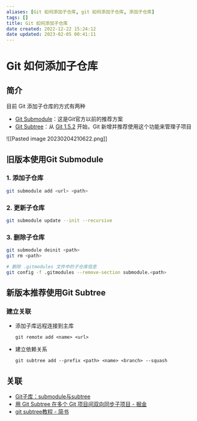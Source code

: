 ```yaml
---
aliases: [Git 如何添加子仓库, git 如何添加子仓库, 添加子仓库]
tags: []
title: Git 如何添加子仓库
date created: 2022-12-22 15:24:12
date updated: 2023-02-05 00:41:11
---
```


# Git 如何添加子仓库

## 简介

目前 Git 添加子仓库的方式有两种

- [Git Submodule](https://link.juejin.cn?target=http%3A%2F%2Fgit-scm.com%2Fdocs%2Fgit-submodule "http://git-scm.com/docs/git-submodule")：这是Git官方以前的推荐方案
- [Git Subtree](https://link.juejin.cn?target=https%3A%2F%2Fmedium.com%2F%40porteneuve%2Fmastering-git-Subtrees-943d29a798ec "https://medium.com/@porteneuve/mastering-git-Subtrees-943d29a798ec")：从 [Git 1.5.2](https://link.juejin.cn?target=http%3A%2F%2Flwn.net%2FArticles%2F235109%2F "http://lwn.net/Articles/235109/") 开始，Git 新增并推荐使用这个功能来管理子项目

![[Pasted image 20230204210622.png]]

## 旧版本使用Git Submodule

### 1. 添加子仓库

```bash
git submodule add <url> <path>
```

### 2. 更新子仓库

```bash
git submodule update --init --recursive
```

### 3. 删除子仓库

```bash
git submodule deinit <path>
git rm <path>

# 删除 .gitmodules 文件中的子仓库信息
git config -f .gitmodules --remove-section submodule.<path>
```

## 新版本推荐使用Git Subtree

### 建立关联

- 添加子库远程连接到主库

  ```shell
  git remote add <name> <url>
  ```

- 建立依赖关系

  ```shell
  git subtree add --prefix <path> <name> <branch> --squash
  ```

## 关联

- [Git子库：submodule与subtree](https://juejin.cn/post/7077775905888124941)
- [用 Git Subtree 在多个 Git 项目间双向同步子项目 - 掘金](https://juejin.cn/post/6844903762176262157)
- [git subtree教程 - 简书](https://www.jianshu.com/p/d42d330bfead)
